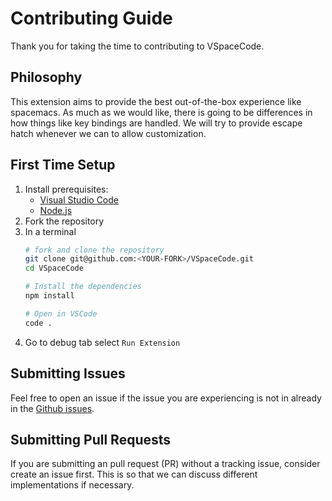 # Contributing Guide

Thank you for taking the time to contributing to VSpaceCode.

## Philosophy
This extension aims to provide the best out-of-the-box experience like spacemacs. As much as we would like, there is going to be differences in how things like key bindings are handled. We will try to provide escape hatch whenever we can to allow customization.

## First Time Setup
1. Install prerequisites:
    - [Visual Studio Code](https://code.visualstudio.com/)
    - [Node.js](https://nodejs.org/)
2. Fork the repository
3. In a terminal
    ```sh
    # fork and clone the repository
    git clone git@github.com:<YOUR-FORK>/VSpaceCode.git
    cd VSpaceCode

    # Install the dependencies
    npm install

    # Open in VSCode
    code .
    ```
4. Go to debug tab select `Run Extension`

## Submitting Issues
Feel free to open an issue if the issue you are experiencing is not in already in the [Github issues](https://github.com/VSpaceCode/VSpaceCode/issues).

## Submitting Pull Requests
If you are submitting an pull request (PR) without a tracking issue, consider create an issue first. This is so that we can discuss different implementations if necessary. 